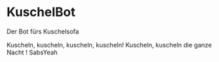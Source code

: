 # KuschelBot
Der Bot fürs Kuschelsofa

Kuscheln, kuscheln, kuscheln, kuscheln! Kuscheln, kuscheln die ganze Nacht ! SabsYeah
